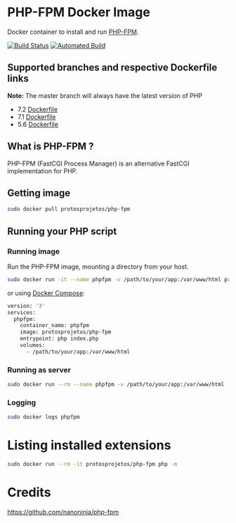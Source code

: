 # PHP-FPM Docker Image
Docker container to install and run [PHP-FPM](https://php-fpm.org/).

[![Build Status](https://travis-ci.org/protosprojetos/php-fpm.svg?branch=master)](https://travis-ci.org/protosprojetos/php-fpm) [![Automated Build](https://img.shields.io/docker/automated/jrottenberg/ffmpeg.svg)](https://hub.docker.com/r/protosprojetos/php-fpm/builds/)

## Supported branches and respective Dockerfile links

**Note:** The master branch will always have the latest version of PHP

 - 7.2 [Dockerfile](https://github.com/protosprojetos/php-fpm/blob/master/Dockerfile)
 - 7.1 [Dockerfile](https://github.com/protosprojetos/php-fpm/blob/7.1/Dockerfile)
 - 5.6 [Dockerfile](https://github.com/protosprojetos/php-fpm/blob/5.6/Dockerfile)

## What is PHP-FPM ?
PHP-FPM (FastCGI Process Manager) is an alternative FastCGI implementation for PHP.

## Getting image
```sh
sudo docker pull protosprojetos/php-fpm
```

## Running your PHP script

### Running image
Run the PHP-FPM image, mounting a directory from your host.

```sh
sudo docker run -it --name phpfpm -v /path/to/your/app:/var/www/html protosprojetos/php-fpm php index.php
```

or using [Docker Compose](https://docs.docker.com/compose/):

```sh
version: '3'
services:
  phpfpm:
    container_name: phpfpm
    image: protosprojetos/php-fpm
    entrypoint: php index.php
    volumes:
      - /path/to/your/app:/var/www/html
```

### Running as server

```sh
sudo docker run --rm --name phpfpm -v /path/to/your/app:/var/www/html -p 8181:8181 protosprojetos/php-fpm php-fpm -S="0.0.0.0:8181" -t="/var/www/html"
```

### Logging
```sh
sudo docker logs phpfpm
```

# Listing installed extensions

```sh
sudo docker run --rm -it protosprojetos/php-fpm php -m
```

# Credits
https://github.com/nanoninja/php-fpm